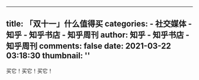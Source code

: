 
---
title: 「双十一」什么值得买
categories: 
    - 社交媒体
    - 知乎 - 知乎书店 - 知乎周刊
author: 知乎 - 知乎书店 - 知乎周刊
comments: false
date: 2021-03-22 03:18:30
thumbnail: ''
---

<div>   
买它！买它！买它！  
</div>
            